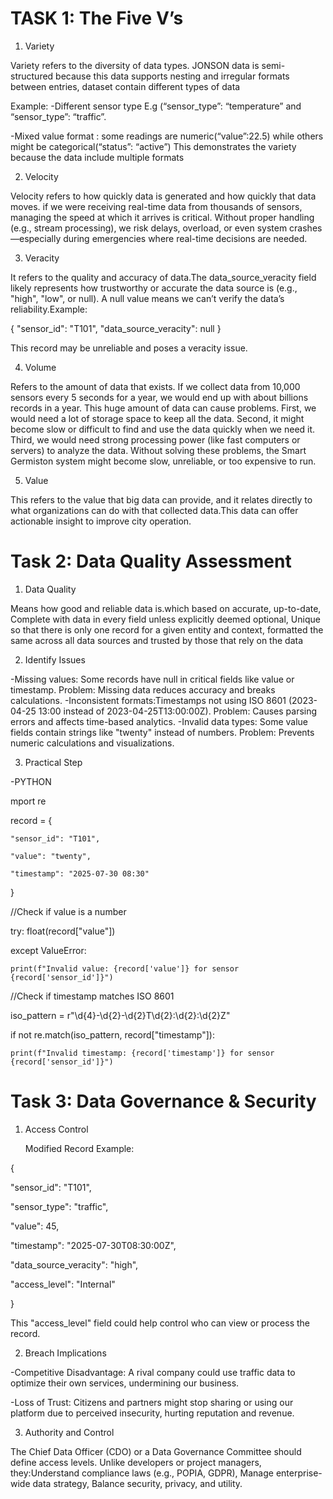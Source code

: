 
 # TASK 1: The Five V’s

1. Variety
   
Variety refers to the diversity of data types. JONSON data is semi- structured because this data supports nesting and irregular formats between entries, dataset contain different types of data

Example:
-Different sensor type E.g (“sensor_type”: “temperature” and “sensor_type”: “traffic”.

-Mixed value format : some readings are numeric(“value”:22.5)  while others might be          categorical(“status”: “active”)
This demonstrates the variety because the data include multiple formats

2. Velocity
   
Velocity refers to how quickly data is generated and how quickly that data moves. if we were receiving real-time data from thousands of sensors, managing the speed at which it arrives is critical. Without proper handling (e.g., stream processing), we risk delays, overload, or even system crashes—especially during emergencies where real-time decisions are needed.

3. Veracity
   
 It refers to the quality and accuracy of data.The data_source_veracity field likely represents how       trustworthy or accurate the data source is (e.g., "high", "low", or null). A null value means we can’t   verify the data’s reliability.Example:
 
{
  "sensor_id": "T101",
  "data_source_veracity": null
}

This record may be unreliable and poses a veracity issue.

4. Volume
   
Refers to the amount of data that exists. If we collect data from 10,000 sensors every 5 seconds for a year, we would end up with about billions records in a year. This huge amount of data can cause problems. First, we would need a lot of storage space to keep all the data. Second, it might become slow or difficult to find and use the data quickly when we need it. Third, we would need strong processing power (like fast computers or servers) to analyze the data. Without solving these problems, the Smart Germiston system might become slow, unreliable, or too expensive to run.

5. Value
   
This refers to the value that big data can provide, and it relates directly to what organizations can do with that collected data.This data can offer actionable insight to improve city operation.

  # Task 2: Data Quality Assessment

1. Data Quality
   
Means how good and reliable data is.which based on accurate, up-to-date, Complete with data in every field unless explicitly deemed optional, Unique so that there is only one record for a given entity and context, formatted the same across all data sources and trusted by those that rely on the data  

2. Identify Issues
   
-Missing values: Some records have null in critical fields like value or timestamp.
      Problem: Missing data reduces accuracy and breaks calculations.
-Inconsistent formats:Timestamps not using ISO 8601 (2023-04-25 13:00 instead of 2023-04-25T13:00:00Z).
      Problem: Causes parsing errors and affects time-based analytics.
-Invalid data types: Some value fields contain strings like "twenty" instead of numbers.
      Problem: Prevents numeric calculations and visualizations.
   
3. Practical Step
   
-PYTHON

mport re

record = {

    "sensor_id": "T101",
    
    "value": "twenty",
    
    "timestamp": "2025-07-30 08:30"
}

//Check if value is a number

try:
    float(record["value"])
    
except ValueError:

    print(f"Invalid value: {record['value']} for sensor {record['sensor_id']}")
   
//Check if timestamp matches ISO 8601

iso_pattern = r"\d{4}-\d{2}-\d{2}T\d{2}:\d{2}:\d{2}Z"

if not re.match(iso_pattern, record["timestamp"]):

    print(f"Invalid timestamp: {record['timestamp']} for sensor {record['sensor_id']}")

# Task 3: Data Governance & Security

1. Access Control
   
    Modified Record Example:

{

  "sensor_id": "T101",
  
  "sensor_type": "traffic",
  
  "value": 45,
  
  "timestamp": "2025-07-30T08:30:00Z",
  
  "data_source_veracity": "high",
  
  "access_level": "Internal"
  
}

This "access_level" field could help control who can view or process the record.

2. Breach Implications
   
  -Competitive Disadvantage: A rival company could use traffic data to optimize their own services,         undermining our business.

  -Loss of Trust: Citizens and partners might stop sharing or using our platform due to perceived           insecurity, hurting reputation and revenue.

3. Authority and Control
   
The Chief Data Officer (CDO) or a Data Governance Committee should define access levels. Unlike developers or project managers, they:Understand compliance laws (e.g., POPIA, GDPR), Manage enterprise-wide data strategy, Balance security, privacy, and utility.

